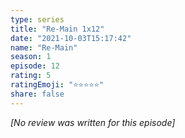 ```yaml
---
type: series
title: "Re-Main 1x12"
date: "2021-10-03T15:17:42"
name: "Re-Main"
season: 1
episode: 12
rating: 5
ratingEmoji: "⭐️⭐️⭐️⭐️⭐️"
share: false
---
```


_[No review was written for this episode]_

